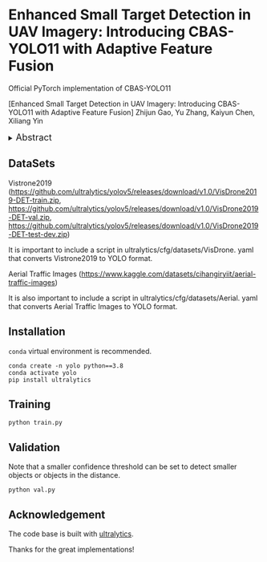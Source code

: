# Enhanced Small Target Detection in UAV Imagery: Introducing CBAS-YOLO11 with Adaptive Feature Fusion
Official PyTorch implementation of CBAS-YOLO11

[Enhanced Small Target Detection in UAV Imagery: Introducing CBAS-YOLO11 with Adaptive Feature Fusion]
Zhijun Gao, Yu Zhang, Kaiyun Chen, Xiliang Yin


<details>
  <summary>
  <font size="+1">Abstract</font>
  </summary>
Unmanned Aerial Vehicle (UAV) aerial images are increasingly utilised due to their high resolution, multi-scale capability, and flexibility. However, small target detection remains challenging due to their diminutive size, weak features, and complex backgrounds. To address these challenges, we introduce CBAS-YOLO11, an advanced model based on YOLO11s, featuring a novel C3k2-CBNL structure that integrates CBAM with a non-local attention mechanism. This structure enhances global context capture while preserving local attention, crucial for small target feature extraction. Additionally, a dual-temporal feature aggregation module, inspired by BFAM, is embedded to improve multi-scale feature fusion, aligning low-level details with high-level semantics. We also incorporate a new P2 detection layer with the ASFF method for adaptive feature fusion, dynamically weighting features from different layers to enhance small target detection. Experiments on VisDrone2019 and Almaty datasets demonstrate the effectiveness of each module, with CBAS-YOLO11 achieving superior mAP compared to mainstream models, while maintaining a lightweight profile with only 15.38M parameters and achieving 41.7 FPS, ensuring both high accuracy and real-time performance.
</details>

## DataSets

Vistrone2019
(https://github.com/ultralytics/yolov5/releases/download/v1.0/VisDrone2019-DET-train.zip,
          https://github.com/ultralytics/yolov5/releases/download/v1.0/VisDrone2019-DET-val.zip,
          https://github.com/ultralytics/yolov5/releases/download/v1.0/VisDrone2019-DET-test-dev.zip)

It is important to include a script in ultralytics/cfg/datasets/VisDrone. yaml that converts Vistrone2019 to YOLO format.

Aerial Traffic Images
(https://www.kaggle.com/datasets/cihangiryiit/aerial-traffic-images)

It is also important to include a script in ultralytics/cfg/datasets/Aerial. yaml that converts Aerial Traffic Images to YOLO format.
## Installation
`conda` virtual environment is recommended. 
```
conda create -n yolo python==3.8
conda activate yolo
pip install ultralytics
```

## Training 
```
python train.py
```

## Validation
Note that a smaller confidence threshold can be set to detect smaller objects or objects in the distance. 
```
python val.py
```


## Acknowledgement

The code base is built with [ultralytics](https://github.com/ultralytics/ultralytics).

Thanks for the great implementations! 
